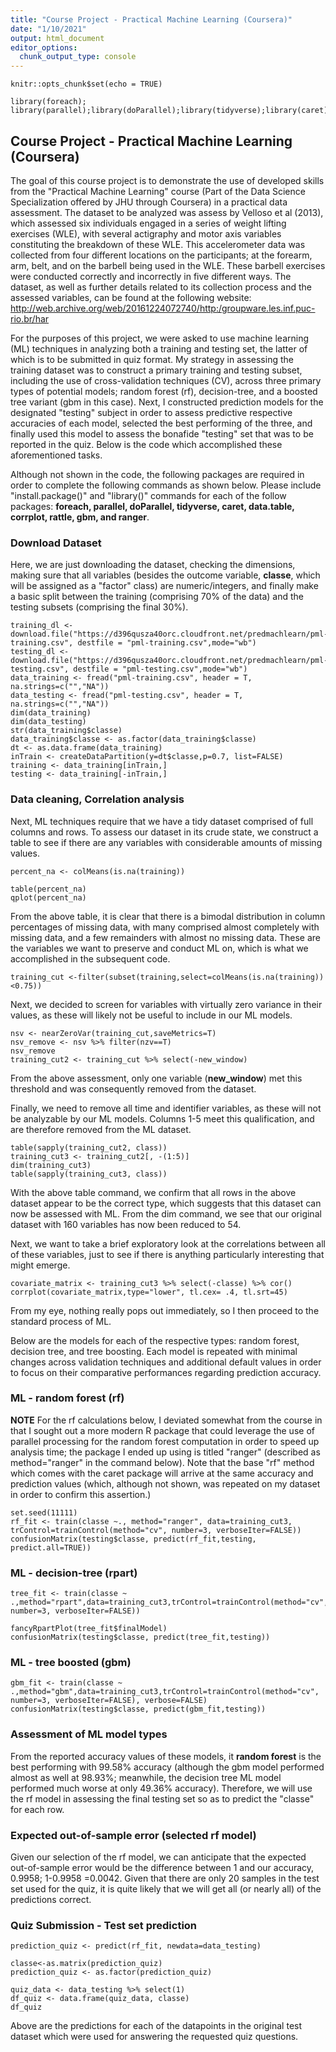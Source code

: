 ```yaml
---
title: "Course Project - Practical Machine Learning (Coursera)"
date: "1/10/2021"
output: html_document
editor_options: 
  chunk_output_type: console
---
```


```{r setup, include=FALSE}
knitr::opts_chunk$set(echo = TRUE)
```

```{r packages, include=FALSE}
library(foreach); library(parallel);library(doParallel);library(tidyverse);library(caret);library(data.table);library(corrplot);library(rattle);library(gbm)
```
## Course Project - Practical Machine Learning (Coursera)

The goal of this course project is to demonstrate the use of developed skills from the "Practical Machine Learning" course (Part of the Data Science Specialization offered by JHU through Coursera) in a practical data assessment. The dataset to be analyzed was assess by Velloso et al (2013), which assessed six individuals engaged in a series of weight lifting exercises (WLE), with several actigraphy and motor axis variables constituting the breakdown of these WLE. This accelerometer data was collected from four different locations on the participants; at the forearm, arm, belt, and on the barbell being used in the WLE. These barbell exercises were conducted correctly and incorrectly in five different ways. The dataset, as well as further details related to its collection process and the assessed variables, can be found at the following website: <http://web.archive.org/web/20161224072740/http:/groupware.les.inf.puc-rio.br/har>  

For the purposes of this project, we were asked to use machine learning (ML) techniques in analyzing both a training and testing set, the latter of which is to be submitted in quiz format. My strategy in assessing the training dataset was to construct a primary training and testing subset, including the use of cross-validation techniques (CV), across three primary types of potential models; random forest (rf), decision-tree, and a boosted tree variant (gbm in this case). Next, I constructed prediction models for the designated "testing" subject in order to assess predictive respective accuracies of each model, selected the best performing of the three, and finally used this model to assess the bonafide "testing" set that was to be reported in the quiz. Below is the code which accomplished these aforementioned tasks. 

Although not shown in the code, the following packages are required in order to complete the following commands as shown below. Please include "install.package()" and "library()" commands for each of the follow packages: **foreach, parallel, doParallel, tidyverse, caret, data.table, corrplot, rattle, gbm, and ranger**.


### Download Dataset
Here, we are just downloading the dataset, checking the dimensions, making sure that all variables (besides the outcome variable, **classe**, which will be assigned as a "factor" class) are numeric/integers, and finally make a basic split between the training (comprising 70% of the data) and the testing subsets (comprising the final 30%).  

```{r download_dataset, echo=T}
training_dl <- download.file("https://d396qusza40orc.cloudfront.net/predmachlearn/pml-training.csv", destfile = "pml-training.csv",mode="wb")
testing_dl <- download.file("https://d396qusza40orc.cloudfront.net/predmachlearn/pml-testing.csv", destfile = "pml-testing.csv",mode="wb")
data_training <- fread("pml-training.csv", header = T, na.strings=c("","NA"))
data_testing <- fread("pml-testing.csv", header = T, na.strings=c("","NA")) 
dim(data_training)
dim(data_testing)
str(data_training$classe)
data_training$classe <- as.factor(data_training$classe)
dt <- as.data.frame(data_training)
inTrain <- createDataPartition(y=dt$classe,p=0.7, list=FALSE)
training <- data_training[inTrain,]
testing <- data_training[-inTrain,]
```

### Data cleaning, Correlation analysis
Next, ML techniques require that we have a tidy dataset comprised of full columns and rows. To assess our dataset in its crude state, we construct a table to see if there are any variables with considerable amounts of missing values. 
```{r Data Cleaning pt.1}
percent_na <- colMeans(is.na(training))

table(percent_na)
qplot(percent_na)
```

From the above table, it is clear that there is a bimodal distribution in column percentages of missing data, with many comprised almost completely with missing data, and a few remainders with almost no missing data. These are the variables we want to preserve and conduct ML on, which is what we accomplished in the subsequent code.  

```{r Data Cleaning pt.2}
training_cut <-filter(subset(training,select=colMeans(is.na(training))<0.75))
```
Next, we decided to screen for variables with virtually zero variance in their values, as these will likely not be useful to include in our ML models.
```{r nzv}
nsv <- nearZeroVar(training_cut,saveMetrics=T)
nsv_remove <- nsv %>% filter(nzv==T)
nsv_remove
training_cut2 <- training_cut %>% select(-new_window)
```
From the above assessment, only one variable (**new_window**) met this threshold and was consequently removed from the dataset.  

Finally, we need to remove all time and identifier variables, as these will not be analyzable by our ML models. Columns 1-5 meet this qualification, and are therefore removed from the ML dataset.
```{r ml dataset cleaning}
table(sapply(training_cut2, class))
training_cut3 <- training_cut2[, -(1:5)]
dim(training_cut3)
table(sapply(training_cut3, class))
```
With the above table command, we confirm that all rows in the above dataset appear to be the correct type, which suggests that this dataset can now be assessed with ML. From the dim command, we see that our original dataset with 160 variables has now been reduced to 54.  

Next, we want to take a brief exploratory look at the correlations between all of these variables, just to see if there is anything particularly interesting that might emerge. 

```{r correlation}
covariate_matrix <- training_cut3 %>% select(-classe) %>% cor()
corrplot(covariate_matrix,type="lower", tl.cex= .4, tl.srt=45)
```

From my eye, nothing really pops out immediately, so I then proceed to the standard process of ML.

Below are the models for each of the respective types: random forest, decision tree, and tree boosting. Each model is repeated with minimal changes across validation techniques and additional default values in order to focus on their comparative performances regarding prediction accuracy.

### ML - random forest (rf)
**NOTE** For the rf calculations below, I deviated somewhat from the course in that I sought out a more modern R package that could leverage the use of parallel processing for the random forest computation in order to speed up analysis time; the package I ended up using is titled "ranger" (described as method="ranger" in the command below). Note that the base "rf" method which comes with the caret package will arrive at the same accuracy and prediction values (which, although not shown, was repeated on my dataset in order to confirm this assertion.)

```{r trainingtest 1_rf}
set.seed(11111)
rf_fit <- train(classe ~., method="ranger", data=training_cut3, trControl=trainControl(method="cv", number=3, verboseIter=FALSE))
confusionMatrix(testing$classe, predict(rf_fit,testing, predict.all=TRUE))
```

### ML - decision-tree (rpart)
```{r trainingtest 2_tree}
tree_fit <- train(classe ~ .,method="rpart",data=training_cut3,trControl=trainControl(method="cv", number=3, verboseIter=FALSE))

fancyRpartPlot(tree_fit$finalModel)
confusionMatrix(testing$classe, predict(tree_fit,testing))
```

### ML - tree boosted (gbm)
```{r trainingtest 3_gbm}
gbm_fit <- train(classe ~ .,method="gbm",data=training_cut3,trControl=trainControl(method="cv", number=3, verboseIter=FALSE), verbose=FALSE)
confusionMatrix(testing$classe, predict(gbm_fit,testing))
```

### Assessment of ML model types
From the reported accuracy values of these models, it  **random forest** is the best performing with 99.58% accuracy (although the gbm model performed almost as well at 98.93%; meanwhile, the decision tree ML model performed much worse at only 49.36% accuracy). Therefore, we will use the rf model in assessing the final testing set so as to predict the "classe" for each row.

### Expected out-of-sample error (selected rf model)
Given our selection of the rf model, we can anticipate that the expected out-of-sample error would be the difference between 1 and our accuracy, 0.9958; 1-0.9958 =0.0042. Given that there are only 20 samples in the test set used for the quiz, it is quite likely that we will get all (or nearly all) of the predictions correct.

### Quiz Submission - Test set prediction
```{r quiz prediction}
prediction_quiz <- predict(rf_fit, newdata=data_testing)

classe<-as.matrix(prediction_quiz)
prediction_quiz <- as.factor(prediction_quiz)

quiz_data <- data_testing %>% select(1) 
df_quiz <- data.frame(quiz_data, classe)
df_quiz
```

Above are the predictions for each of the datapoints in the original test dataset which were used for answering the requested quiz questions.
